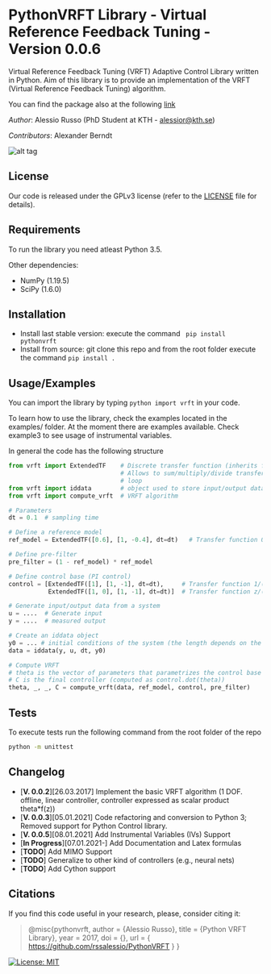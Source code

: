 # PythonVRFT Library - Virtual Reference Feedback Tuning - Version 0.0.6
Virtual Reference Feedback Tuning (VRFT) Adaptive Control Library written in Python. Aim of this library is to provide an implementation of the VRFT (Virtual Reference Feedback Tuning) algorithm.

You can find the package also at the following [link](https://pypi.org/project/pythonvrft/)

_Author_: Alessio Russo (PhD Student at KTH - alessior@kth.se)

_Contributors_: Alexander Berndt


![alt tag](https://github.com/rssalessio/PythonVRFT/blob/master/examples/example2.png)
## License
Our code is released under the GPLv3 license (refer to the [LICENSE](https://github.com/rssalessio/PythonVRFT/blob/master/LICENSE) file for details).

## Requirements
To run the library you need atleast Python 3.5.

Other dependencies:
- NumPy (1.19.5)
- SciPy (1.6.0)

## Installation
- Install last stable version: execute the command ``` pip install pythonvrft```
- Install from source: git clone this repo and from the root folder execute the command ```pip install .```

## Usage/Examples
You can import the library by typing ```python import vrft``` in your code.

To learn how to use the library, check the examples located in the examples/ folder. At the moment there are examples available. 
Check example3 to see usage of instrumental variables.

In general the code has the following structure
```python
from vrft import ExtendedTF    # Discrete transfer function (inherits from the scipy.signal.dlti class)
                               # Allows to sum/multiply/divide transfer functions and compute the feedback
                               # loop
from vrft import iddata        # object used to store input/output data
from vrft import compute_vrft  # VRFT algorithm

# Parameters
dt = 0.1  # sampling time

# Define a reference model
ref_model = ExtendedTF([0.6], [1, -0.4], dt=dt)   # Transfer function 0.6/(z-0.4)

# Define pre-filter
pre_filter = (1 - ref_model) * ref_model

# Define control base (PI control)
control = [ExtendedTF([1], [1, -1], dt=dt),     # Transfer function 1/(z-1)
           ExtendedTF([1, 0], [1, -1], dt=dt)]  # Transfer function z/(z-1)

# Generate input/output data from a system
u = ....  # Generate input
y = ....  # measured output

# Create an iddata object
y0 = ... # initial conditions of the system (the length depends on the order of the reference model)
data = iddata(y, u, dt, y0)

# Compute VRFT
# theta is the vector of parameters that parametrizes the control base
# C is the final controller (computed as control.dot(theta))
theta, _, _, C = compute_vrft(data, ref_model, control, pre_filter)
```

## Tests
To execute tests run the following command from the root folder of the repo
```sh
python -m unittest
``` 

## Changelog
- [**V. 0.0.2**][26.03.2017] Implement the basic VRFT algorithm (1 DOF. offline, linear controller, controller expressed as scalar product theta*f(z))
- [**V. 0.0.3**][05.01.2021] Code refactoring and conversion to Python 3; Removed support for Python Control library.
- [**V. 0.0.5**][08.01.2021] Add Instrumental Variables (IVs) Support
- [**In Progress**][07.01.2021-] Add Documentation and Latex formulas
- [**TODO**] Add MIMO Support
- [**TODO**] Generalize to other kind of controllers (e.g., neural nets)
- [**TODO**] Add Cython support

## Citations
If you find this code useful in your research, please, consider citing it:
>@misc{pythonvrft,
>  author       = {Alessio Russo},
>  title        = {Python VRFT Library},
>  year         = 2017,
>  doi          = {},
>  url          = { https://github.com/rssalessio/PythonVRFT }
>}

[![License: MIT](https://img.shields.io/badge/License-MIT-yellow.svg)](https://opensource.org/licenses/MIT)

